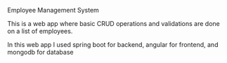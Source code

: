  Employee Management System
 
 This is a web app where basic CRUD operations and validations are done on a list of employees.
 
 In this web app I used spring boot for backend, angular for frontend, and mongodb for database
